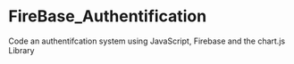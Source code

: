 # FireBase_Authentification
Code an authentifcation system using JavaScript, Firebase and the chart.js Library
